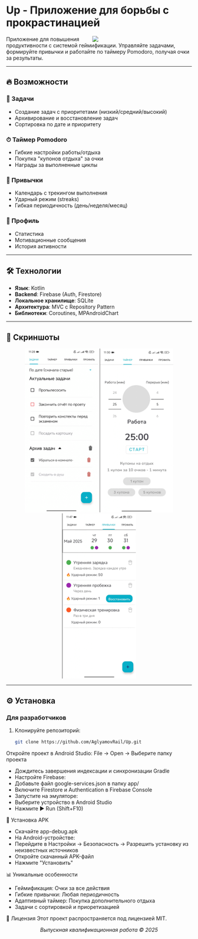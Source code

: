 # Up - Приложение для борьбы с прокрастинацией

<img src="screenshots/main_preview.jpg" width="250" align="right" hspace="20">


Приложение для повышения продуктивности с системой геймификации. Управляйте задачами, формируйте привычки и работайте по таймеру Pomodoro, получая очки за результаты.

---

## 🔥 Возможности

### 📝 Задачи
- Создание задач с приоритетами (низкий/средний/высокий)
- Архивирование и восстановление задач
- Сортировка по дате и приоритету

### ⏱ Таймер Pomodoro
- Гибкие настройки работы/отдыха
- Покупка "купонов отдыха" за очки
- Награды за выполненные циклы

### 🔄 Привычки
- Календарь с трекингом выполнения
- Ударный режим (streaks)
- Гибкая периодичность (день/неделя/месяц)

### 👤 Профиль
- Статистика
- Мотивационные сообщения
- История активности

---

## 🛠 Технологии
- **Язык**: Kotlin  
- **Backend**: Firebase (Auth, Firestore)  
- **Локальное хранилище**: SQLite  
- **Архитектура**: MVC с Repository Pattern
- **Библиотеки**: Coroutines, MPAndroidChart  

---

## 📸 Скриншоты
<div align="center">
  <img src="screenshots/tasks.png" width="200" alt="Задачи">
  <img src="screenshots/timer.png" width="200" alt="Таймер">
  <img src="screenshots/habits.png" width="200" alt="Привычки">
</div>

---

## ⚙️ Установка
### Для разработчиков
1. Клонируйте репозиторий:
   ```bash
   git clone https://github.com/AglyamovRail/Up.git
Откройте проект в Android Studio:
File → Open → Выберите папку проекта
- Дождитесь завершения индексации и синхронизации Gradle
- Настройте Firebase:
- Добавьте файл google-services.json в папку app/
- Включите Firestore и Authentication в Firebase Console
- Запустите на эмуляторе:
- Выберите устройство в Android Studio
- Нажмите ▶ Run (Shift+F10)

📲 Установка APK
- Скачайте app-debug.apk
- На Android-устройстве:
- Перейдите в Настройки → Безопасность → Разрешить установку из неизвестных источников
- Откройте скачанный APK-файл
- Нажмите "Установить"

📊 Уникальные особенности
- Геймификация: Очки за все действия
- Гибкие привычки: Любая периодичность
- Адаптивный таймер: Покупка дополнительного отдыха
- Задачи с сортировкой и приоретизацией

📜 Лицензия
Этот проект распространяется под лицензией MIT.

<div align="center"> <i>Выпускная квалификационная работа © 2025</i> </div>
